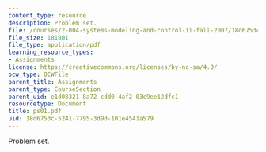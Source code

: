 ```yaml
---
content_type: resource
description: Problem set.
file: /courses/2-004-systems-modeling-and-control-ii-fall-2007/18d6753c524177953d9d101e4541a579_ps01.pdf
file_size: 181801
file_type: application/pdf
learning_resource_types:
- Assignments
license: https://creativecommons.org/licenses/by-nc-sa/4.0/
ocw_type: OCWFile
parent_title: Assignments
parent_type: CourseSection
parent_uid: e1d08321-8a72-cdd0-4af2-03c9ee12dfc1
resourcetype: Document
title: ps01.pdf
uid: 18d6753c-5241-7795-3d9d-101e4541a579
---
```

Problem set.